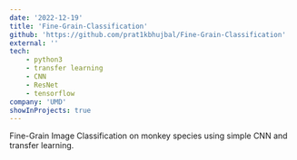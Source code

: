 ```yaml
---
date: '2022-12-19'
title: 'Fine-Grain-Classification'
github: 'https://github.com/prat1kbhujbal/Fine-Grain-Classification'
external: ''
tech: 
    - python3
    - transfer learning
    - CNN
    - ResNet
    - tensorflow
company: 'UMD'
showInProjects: true
---
```

Fine-Grain Image Classification on monkey species using simple CNN and transfer learning.
